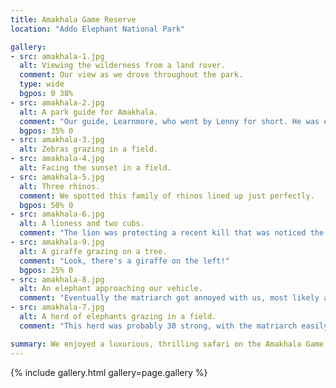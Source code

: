 ```yaml
---
title: Amakhala Game Reserve
location: "Addo Elephant National Park"

gallery:
- src: amakhala-1.jpg
  alt: Viewing the wilderness from a land rover.
  comment: Our view as we drove throughout the park.
  type: wide
  bgpos: 0 38%
- src: amakhala-2.jpg
  alt: A park guide for Amakhala.
  comment: "Our guide, Learnmore, who went by Lenny for short. He was extremely knowledgable and bold, getting us as close to the animals as possible while keeping us safe."
  bgpos: 35% 0
- src: amakhala-3.jpg
  alt: Zebras grazing in a field.
- src: amakhala-4.jpg
  alt: Facing the sunset in a field.
- src: amakhala-5.jpg
  alt: Three rhinos.
  comment: We spotted this family of rhinos lined up just perfectly.
  bgpos: 50% 0
- src: amakhala-6.jpg
  alt: A lioness and two cubs.
  comment: "The lion was protecting a recent kill that was noticed the day before in the morning, but the lioness was fairly comfortable with us observing her two cubs. Eventually she shooed them off into the bushes but we got to watch them for at least 15 minutes."
- src: amakhala-9.jpg
  alt: A giraffe grazing on a tree.
  comment: "Look, there's a giraffe on the left!"
  bgpos: 25% 0
- src: amakhala-8.jpg
  alt: An elephant approaching our vehicle.
  comment: "Eventually the matriarch got annoyed with us, most likely attempting to defend the newborn that was with them. We watched the elephants for about 20 minutes because they were occupying the only path back to our lodge, and we had to let all of them cross the road first"
- src: amakhala-7.jpg
  alt: A herd of elephants grazing in a field.
  comment: "This herd was probably 30 strong, with the matriarch easily identifiable due to a transponder placed on her head."

summary: We enjoyed a luxurious, thrilling safari on the Amakhala Game Reserve. We saw four of the Big 5 in their natural habitats, living freely under the protection of the game park we visited.
---
```


{% include gallery.html gallery=page.gallery %}
